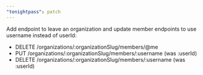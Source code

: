 ```yaml
---
"tonightpass": patch
---
```


Add endpoint to leave an organization and update member endpoints to use username instead of userId:
- DELETE /organizations/:organizationSlug/members/@me
- PUT /organizations/:organizationSlug/members/:username (was :userId)
- DELETE /organizations/:organizationSlug/members/:username (was :userId)